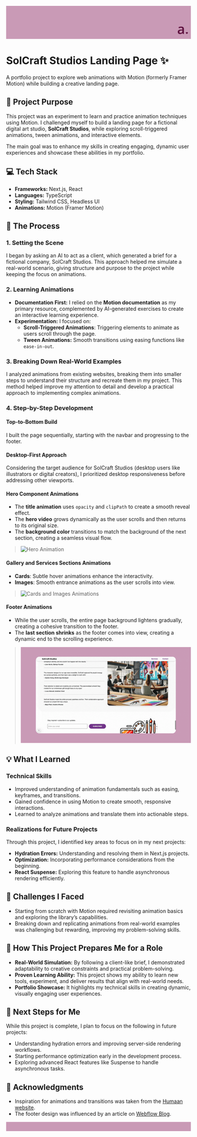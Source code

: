 ![Header](./public/notion-cover-filled.png)

# SolCraft Studios Landing Page ✨

A portfolio project to explore web animations with Motion (formerly Framer Motion) while building a creative landing page.

## 🎯 **Project Purpose**

This project was an experiment to learn and practice animation techniques using Motion. I challenged myself to build a landing page for a fictional digital art studio, **SolCraft Studios**, while exploring scroll-triggered animations, tween animations, and interactive elements.

The main goal was to enhance my skills in creating engaging, dynamic user experiences and showcase these abilities in my portfolio.

## 💻 **Tech Stack**

- **Frameworks:** Next.js, React
- **Languages:** TypeScript
- **Styling:** Tailwind CSS, Headless UI
- **Animations:** Motion (Framer Motion)

## 📖 **The Process**

### 1. **Setting the Scene**

I began by asking an AI to act as a client, which generated a brief for a fictional company, SolCraft Studios. This approach helped me simulate a real-world scenario, giving structure and purpose to the project while keeping the focus on animations.

### 2. **Learning Animations**

- **Documentation First:** I relied on the **Motion documentation** as my primary resource, complemented by AI-generated exercises to create an interactive learning experience.
- **Experimentation:** I focused on:
  - **Scroll-Triggered Animations**: Triggering elements to animate as users scroll through the page.
  - **Tween Animations:** Smooth transitions using easing functions like `ease-in-out`.

### 3. **Breaking Down Real-World Examples**

I analyzed animations from existing websites, breaking them into smaller steps to understand their structure and recreate them in my project. This method helped improve my attention to detail and develop a practical approach to implementing complex animations.

### 4. **Step-by-Step Development**

#### **Top-to-Bottom Build**

I built the page sequentially, starting with the navbar and progressing to the footer.

#### **Desktop-First Approach**

Considering the target audience for SolCraft Studios (desktop users like illustrators or digital creators), I prioritized desktop responsiveness before addressing other viewports.

#### **Hero Component Animations**

- The **title animation** uses `opacity` and `clipPath` to create a smooth reveal effect.
- The **hero video** grows dynamically as the user scrolls and then returns to its original size.
- The **background color** transitions to match the background of the next section, creating a seamless visual flow.

> ![Hero Animation](./public/hero-gif.gif)

#### **Gallery and Services Sections Animations**

- **Cards**: Subtle hover animations enhance the interactivity.
- **Images**: Smooth entrance animations as the user scrolls into view.

> ![Cards and Images Animations](./public/cards-animations.gif)

#### **Footer Animations**

- While the user scrolls, the entire page background lightens gradually, creating a cohesive transition to the footer.
- The **last section shrinks** as the footer comes into view, creating a dynamic end to the scrolling experience.

> ![Footer Animations](./public/footer-gif.gif)

## 💡 **What I Learned**

### **Technical Skills**

- Improved understanding of animation fundamentals such as easing, keyframes, and transitions.
- Gained confidence in using Motion to create smooth, responsive interactions.
- Learned to analyze animations and translate them into actionable steps.

### **Realizations for Future Projects**

Through this project, I identified key areas to focus on in my next projects:

- **Hydration Errors:** Understanding and resolving them in Next.js projects.
- **Optimization:** Incorporating performance considerations from the beginning.
- **React Suspense:** Exploring this feature to handle asynchronous rendering efficiently.

## 🔧 **Challenges I Faced**

- Starting from scratch with Motion required revisiting animation basics and exploring the library’s capabilities.
- Breaking down and replicating animations from real-world examples was challenging but rewarding, improving my problem-solving skills.

## 🌟 **How This Project Prepares Me for a Role**

- **Real-World Simulation:** By following a client-like brief, I demonstrated adaptability to creative constraints and practical problem-solving.
- **Proven Learning Ability:** This project shows my ability to learn new tools, experiment, and deliver results that align with real-world needs.
- **Portfolio Showcase:** It highlights my technical skills in creating dynamic, visually engaging user experiences.

## 🌱 **Next Steps for Me**

While this project is complete, I plan to focus on the following in future projects:

- Understanding hydration errors and improving server-side rendering workflows.
- Starting performance optimization early in the development process.
- Exploring advanced React features like Suspense to handle asynchronous tasks.

## 🤝 **Acknowledgments**

- Inspiration for animations and transitions was taken from the [Humaan website](https://www.humaan.com/).
- The footer design was influenced by an article on [Webflow Blog](https://webflow.com/blog/website-footer-design-examples?utm_source=google&utm_medium=search&utm_campaign=SS-GoogleSearch-Nonbrand-DynamicSearchAds-Tier2&utm_term=aud-520005535089:dsa-1729073405028___617245336990__&gad_source=1&gclid=CjwKCAiAjeW6BhBAEiwAdKltMnHNAQZYVJdNAhlII38MCmp-oYFeaFG9kxv2VNC6RgVHzJejJR59XBoC07EQAvD_BwE).

![Footer](./public/notion-footer.png)
